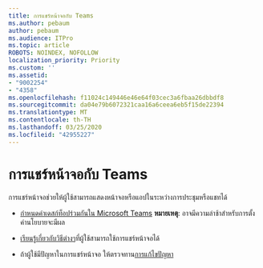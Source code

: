 ```yaml
---
title: การแชร์หน้าจอกับ Teams
ms.author: pebaum
author: pebaum
ms.audience: ITPro
ms.topic: article
ROBOTS: NOINDEX, NOFOLLOW
localization_priority: Priority
ms.custom: ''
ms.assetid:
- "9002254"
- "4358"
ms.openlocfilehash: f11024c149446e46e64f03cec3a6fbaa26dbbdf8
ms.sourcegitcommit: da04e79b6072321caa16a6ceea6eb5f15de22394
ms.translationtype: MT
ms.contentlocale: th-TH
ms.lasthandoff: 03/25/2020
ms.locfileid: "42955227"
---
```

# <a name="screen-sharing-with-teams"></a>การแชร์หน้าจอกับ Teams

การแชร์หน้าจอช่วยให้ผู้ใช้สามารถแสดงหน้าจอหรือแอปในระหว่างการประชุมหรือแชทได้

- [กําหนดค่าเดสก์ท็อปร่วมกันใน Microsoft Teams](https://docs.microsoft.com/microsoftteams/configure-desktop-sharing) **หมายเหตุ**: อาจมีความล่าช้าสําหรับการตั้งค่านโยบายจะมีผล 

- [เรียนรู้เกี่ยวกับวิธีต่างๆ](https://docs.microsoft.com/microsoftteams/meeting-policies-in-teams#meeting-policy-settings---content-sharing)ที่ผู้ใช้สามารถใช้การแชร์หน้าจอได้ 

- ถ้าผู้ใช้มีปัญหาในการแชร์หน้าจอ ให้ตรวจทาน[การแก้ไขปัญหา](https://docs.microsoft.com/microsoftteams/connectivity-issues) 
